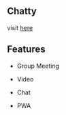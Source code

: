 ## Chatty

visit [here](https://think-piece-ed400.web.app/)

## Features
- Group Meeting 

- Video 

- Chat

- PWA
